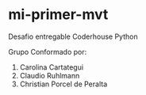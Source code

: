 # mi-primer-mvt
Desafio entregable Coderhouse Python

Grupo Conformado por:
1) Carolina Cartategui
2) Claudio Ruhlmann
3) Christian Porcel de Peralta
